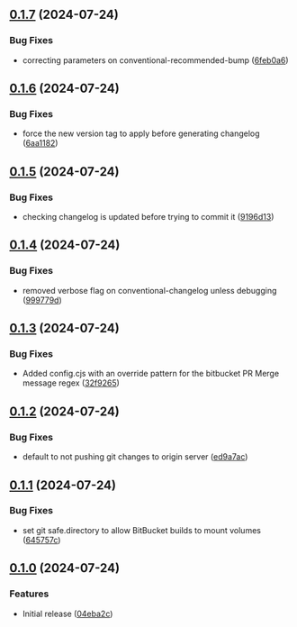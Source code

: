 ## [0.1.7](https://github.com/devops-consultants/conventional-changelog-release/compare/v0.1.6...v0.1.7) (2024-07-24)


### Bug Fixes

* correcting parameters on conventional-recommended-bump ([6feb0a6](https://github.com/devops-consultants/conventional-changelog-release/commit/6feb0a68099ca8030d4852d6b08d11158fb84f43))

## [0.1.6](https://github.com/devops-consultants/conventional-changelog-release/compare/v0.1.5...v0.1.6) (2024-07-24)


### Bug Fixes

* force the new version tag to apply before generating changelog ([6aa1182](https://github.com/devops-consultants/conventional-changelog-release/commit/6aa1182727f48ea75c076f2f68c9095aa4e09f79))

## [0.1.5](https://github.com/devops-consultants/conventional-changelog-release/compare/v0.1.4...v0.1.5) (2024-07-24)


### Bug Fixes

* checking changelog is updated before trying to commit it ([9196d13](https://github.com/devops-consultants/conventional-changelog-release/commit/9196d137f94bde6ab87f969567db8a866617a889))

## [0.1.4](https://github.com/devops-consultants/conventional-changelog-release/compare/v0.1.3...v0.1.4) (2024-07-24)


### Bug Fixes

* removed verbose flag on conventional-changelog unless debugging ([999779d](https://github.com/devops-consultants/conventional-changelog-release/commit/999779dc8e848933e27a77f19c217a8103d8d859))

## [0.1.3](https://github.com/devops-consultants/conventional-changelog-release/compare/v0.1.2...v0.1.3) (2024-07-24)


### Bug Fixes

* Added config.cjs with an override pattern for the bitbucket PR Merge message regex ([32f9265](https://github.com/devops-consultants/conventional-changelog-release/commit/32f9265f743dd31070b56218336c0304a7fc45f1))

## [0.1.2](https://github.com/devops-consultants/conventional-changelog-release/compare/v0.1.1...v0.1.2) (2024-07-24)


### Bug Fixes

* default to not pushing git changes to origin server ([ed9a7ac](https://github.com/devops-consultants/conventional-changelog-release/commit/ed9a7ac863999a28d31d266f0f7761f3e4c4bd31))

## [0.1.1](https://github.com/devops-consultants/conventional-changelog-release/compare/v0.1.0...v0.1.1) (2024-07-24)


### Bug Fixes

* set git safe.directory to allow BitBucket builds to mount volumes ([645757c](https://github.com/devops-consultants/conventional-changelog-release/commit/645757ca1b7acfdb26b968a97cc2f121cb647c65))

## [0.1.0](https://github.com/devops-consultants/conventional-changelog-release/compare/04eba2ce932192ddbc0c867c34730294e4c1cdc4...v0.1.0) (2024-07-24)


### Features

* Initial release ([04eba2c](https://github.com/devops-consultants/conventional-changelog-release/commit/04eba2ce932192ddbc0c867c34730294e4c1cdc4))

